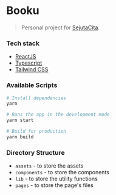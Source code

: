 # Booku
> Personal project for [SejutaCita](https://sejutacita.id/).

### Tech stack
- [ReactJS](https://reactjs.org/)
- [Typescript](https://www.typescriptlang.org/)
- [Tailwind CSS](https://tailwindcss.com/)

### Available Scripts
```bash
# Install dependencies
yarn

# Runs the app in the development mode
yarn start

# Build for production
yarn build
```

### Directory Structure

- `assets` - to store the assets
- `components` - to store the components
- `lib` - to store the utility functions
- `pages` - to store the page's files
